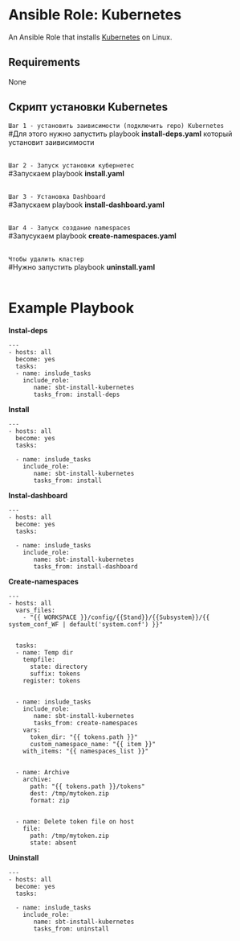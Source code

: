 # Ansible Role: Kubernetes

An Ansible Role that installs [Kubernetes](https://kubernetes.io/) on Linux.

## Requirements

None

## Скрипт установки Kubernetes

`Шаг 1 - установить заивисимости (подключить repo) Kubernetes`</h2><br>
#Для этого нужно запустить playbook <b>install-deps.yaml</b>
который установит заивисимости<br><br>


`Шаг 2 - Запуск установки кубернетес`<br>
#Запускаем playbook <b>install.yaml</b><br><br>


`Шаг 3 - Установка Dashboard`<br>
#Запускаем playbook <b>install-dashboard.yaml</b><br><br>


`Шаг 4 - Запуск создание namespaces`<br>
#Запусукаем playbook <b>create-namespaces.yaml</b><br><br>


`Чтобы удалить кластер`<br>
#Нужно запустить playbook <b>uninstall.yaml</b><br><br>
	
	
# Example Playbook

<b>Instal-deps</b>
```
---
- hosts: all
  become: yes
  tasks:
  - name: inslude_tasks
    include_role:
       name: sbt-install-kubernetes
       tasks_from: install-deps
```


<b>Install</b>
```
--- 
- hosts: all
  become: yes
  tasks:

  - name: inslude_tasks
    include_role:
       name: sbt-install-kubernetes
       tasks_from: install
```


	   
<b>Instal-dashboard</b>
```
---
- hosts: all
  become: yes
  tasks:

  - name: inslude_tasks
    include_role:
       name: sbt-install-kubernetes
       tasks_from: install-dashboard
```	
    
    
<b>Create-namespaces</b>
```
--- 
- hosts: all
  vars_files:
    - "{{ WORKSPACE }}/config/{{Stand}}/{{Subsystem}}/{{ system_conf_WF | default('system.conf') }}"
  
    
  tasks:
  - name: Temp dir
    tempfile:
      state: directory
      suffix: tokens
    register: tokens
    

  - name: inslude_tasks
    include_role:
       name: sbt-install-kubernetes
       tasks_from: create-namespaces
    vars:
      token_dir: "{{ tokens.path }}"
      custom_namespace_name: "{{ item }}"
    with_items: "{{ namespaces_list }}"
  

  - name: Archive
    archive:
      path: "{{ tokens.path }}/tokens"
      dest: /tmp/mytoken.zip
      format: zip
  
  
  - name: Delete token file on host
    file:
      path: /tmp/mytoken.zip
      state: absent
```

<b>Uninstall</b>
```
---
- hosts: all
  become: yes
  tasks:

  - name: inslude_tasks
    include_role:
       name: sbt-install-kubernetes
       tasks_from: uninstall
```





  	
	
